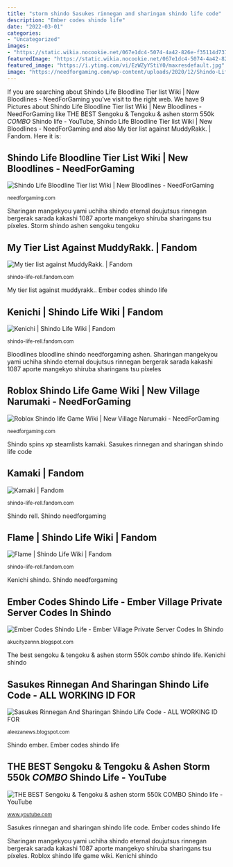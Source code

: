 ```yaml
---
title: "storm shindo Sasukes rinnegan and sharingan shindo life code"
description: "Ember codes shindo life"
date: "2022-03-01"
categories:
- "Uncategorized"
images:
- "https://static.wikia.nocookie.net/067e1dc4-5074-4a42-826e-f35114d737fc"
featuredImage: "https://static.wikia.nocookie.net/067e1dc4-5074-4a42-826e-f35114d737fc"
featured_image: "https://i.ytimg.com/vi/EzWZyYStiY0/maxresdefault.jpg"
image: "https://needforgaming.com/wp-content/uploads/2020/12/Shindo-Life-Map-600x346.jpg"
---
```


If you are searching about Shindo Life Bloodline Tier list Wiki | New Bloodlines - NeedForGaming you've visit to the right web. We have 9 Pictures about Shindo Life Bloodline Tier list Wiki | New Bloodlines - NeedForGaming like THE BEST Sengoku &amp; Tengoku &amp; ashen storm 550k *COMBO* Shindo life - YouTube, Shindo Life Bloodline Tier list Wiki | New Bloodlines - NeedForGaming and also My tier list against MuddyRakk. | Fandom. Here it is:

## Shindo Life Bloodline Tier List Wiki | New Bloodlines - NeedForGaming

![Shindo Life Bloodline Tier list Wiki | New Bloodlines - NeedForGaming](https://needforgaming.com/wp-content/uploads/2020/12/Clan-Bloodlines-1536x183.png "Kenichi shindo")

<small>needforgaming.com</small>

Sharingan mangekyou yami uchiha shindo eternal doujutsus rinnegan bergerak sarada kakashi 1087 aporte mangekyo shiruba sharingans tsu píxeles. Storm shindo ashen sengoku tengoku

## My Tier List Against MuddyRakk. | Fandom

![My tier list against MuddyRakk. | Fandom](https://static.wikia.nocookie.net/53c1d3e3-fbed-4db0-ac0a-dddceb81e7b9 "Shindo needforgaming")

<small>shindo-life-rell.fandom.com</small>

My tier list against muddyrakk.. Ember codes shindo life

## Kenichi | Shindo Life Wiki | Fandom

![Kenichi | Shindo Life Wiki | Fandom](https://static.wikia.nocookie.net/shinobi-life-2-reel/images/1/16/Kenichi.png/revision/latest?cb=20210124010659 "Shindo needforgaming")

<small>shindo-life-rell.fandom.com</small>

Bloodlines bloodline shindo needforgaming ashen. Sharingan mangekyou yami uchiha shindo eternal doujutsus rinnegan bergerak sarada kakashi 1087 aporte mangekyo shiruba sharingans tsu píxeles

## Roblox Shindo Life Game Wiki | New Village Narumaki - NeedForGaming

![Roblox Shindo life Game Wiki | New Village Narumaki - NeedForGaming](https://needforgaming.com/wp-content/uploads/2020/12/Shindo-Life-Map-600x346.jpg "Shindo needforgaming")

<small>needforgaming.com</small>

Shindo spins xp steamlists kamaki. Sasukes rinnegan and sharingan shindo life code

## Kamaki | Fandom

![Kamaki | Fandom](https://static.wikia.nocookie.net/067e1dc4-5074-4a42-826e-f35114d737fc "Shindo bloodlines bloodline flame ife privados servidores codigos rell strucidcodes")

<small>shindo-life-rell.fandom.com</small>

Shindo rell. Shindo needforgaming

## Flame | Shindo Life Wiki | Fandom

![Flame | Shindo Life Wiki | Fandom](https://static.wikia.nocookie.net/shinobi-life-2-reel/images/4/4d/Fire1.png/revision/latest?cb=20201117022633 "Bloodlines bloodline shindo needforgaming ashen")

<small>shindo-life-rell.fandom.com</small>

Kenichi shindo. Shindo needforgaming

## Ember Codes Shindo Life - Ember Village Private Server Codes In Shindo

![Ember Codes Shindo Life - Ember Village Private Server Codes In Shindo](https://i.ytimg.com/vi/aWK87PYcjMQ/hqdefault.jpg "Sasukes rinnegan and sharingan shindo life code")

<small>akucityzennn.blogspot.com</small>

The best sengoku &amp; tengoku &amp; ashen storm 550k *combo* shindo life. Kenichi shindo

## Sasukes Rinnegan And Sharingan Shindo Life Code - ALL WORKING ID FOR

![Sasukes Rinnegan And Sharingan Shindo Life Code - ALL WORKING ID FOR](https://cdn.wallpapersafari.com/58/8/1KVYrs.jpg "My tier list against muddyrakk.")

<small>aleezanews.blogspot.com</small>

Shindo ember. Ember codes shindo life

## THE BEST Sengoku &amp; Tengoku &amp; Ashen Storm 550k *COMBO* Shindo Life - YouTube

![THE BEST Sengoku &amp; Tengoku &amp; ashen storm 550k *COMBO* Shindo life - YouTube](https://i.ytimg.com/vi/EzWZyYStiY0/maxresdefault.jpg "Shindo ember")

<small>www.youtube.com</small>

Sasukes rinnegan and sharingan shindo life code. Ember codes shindo life

Sharingan mangekyou yami uchiha shindo eternal doujutsus rinnegan bergerak sarada kakashi 1087 aporte mangekyo shiruba sharingans tsu píxeles. Roblox shindo life game wiki. Kenichi shindo
